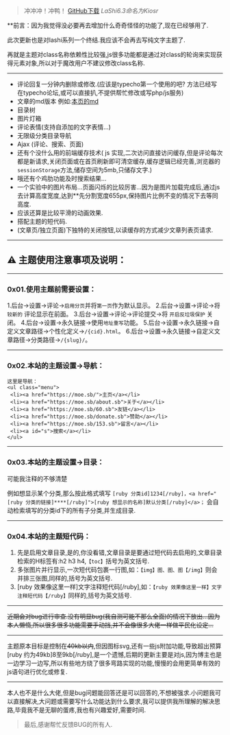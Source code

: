 > 冲冲冲！冲鸭！ [GitHub下载][1] *LaShi6.3命名为Kiosr*

**前言：因为我觉得没必要再去增加什么奇奇怪怪的功能了,现在已经够用了.

此次更新也是对lashi系列一个终结.我应该不会再去写纯文字主题了.

再就是主题对class名称依赖性比较强,js很多功能都是通过对class的轮询来实现获得元素对象,所以对于魔改用户不建议修改class名称.

----------


 - 评论回复一分钟内删除或修改.(应该是typecho第一个使用的吧? 方法已经写在typecho论坛,或可以直接扒,不提供帮忙修改或写php/js服务)
 - 文章的md版本 例如:[本页的md][2]
 - 目录树
 - 图片灯箱
 - 评论表情(支持自添加的文字表情...)
 - 无限级分类目录导航
 - Ajax (评论、搜索、页面)
 - 还有个没什么用的前端缓存技术( js 实现,二次访问直接访问缓存,但是评论每次都是新请求,关闭页面或在首页刷新即可清空缓存,缓存逻辑已经完善,浏览器的`sessionStorage`方法,储存空间为5mb,只储存文字.)
 - 哦还有个鸡肋功能及时搜索结果...
 - 一个实验中的图片布局...页面闪烁的比较厉害...因为是图片加载完成后,通过js去计算高度宽度,达到**先分割宽度655px,保持图片比例不变的情况下去等同高度.
 - 应该还算是比较平滑的动画效果.
 - 搭配主题的短代码.
 - (文章页/独立页面)下独特的关闭按钮,以读缓存的方式减少文章列表页请求.
----------

## ⚠️ 主题使用注意事项及说明：


----------


### 0x01.使用主题前需要设置：

1.后台->设置->评论->`启用分页`并将`第一页`作为默认显示。
2.后台->设置->评论->将 `较新的` 评论显示在前面。
3.后台->设置->评论->评论提交->将 `开启反垃圾保护` 关闭。
4.后台->设置->永久链接->使用`地址重写`功能。
5.后台->设置->永久链接->自定义文章路径->个性化定义->`/{cid}.html`。
6.后台->设置->永久链接->自定义文章路径->分类路径->`/{slug}/`。


----------


### 0x02.本站的主题设置->导航：

    这里是导航：
    <ul class="menu">
     <li><a href="https://moe.sb/">主页</a></li>
     <li><a href="https://moe.sb/about.sb">关于</a></li>
     <li><a href="https://moe.sb/60.sb">友链</a></li>
     <li><a href="https://moe.sb/donate.sb">赞助</a></li>
     <li><a href="https://moe.sb/153.sb">留言</a></li>
     <li><a id="s">搜索</a></li>
    </ul>


----------


### 0x03.本站的主题设置->目录：

可能我注释的不够清楚

例如想显示某个分类,那么按此格式填写 `[ruby 分类id]1234[/ruby]，<a href="[ruby 分类的链接]****[/ruby]">[ruby 想显示的名称]默认分类[/ruby]</a>；`
会自动检索填写的分类id下的所有子分类,并生成目录.


----------


### 0x04.本站的主题短代码：

 1. 先是启用文章目录,是的,你没看错,文章目录是要通过短代码去启用的,文章目录检索的H标签有:h2 h3 h4,`【toc】`括号为英文括号.
 2. 多张图片并行显示,一次短代码包裹一行图,如：`【img】图、图、图【/img】`则会并排三张图,同样的,括号为英文括号.
 3. [ruby 效果像这里一样]文字注释短代码[/ruby],如：`【ruby 效果像这里一样】文字注释短代码【/ruby】`同样的,括号为英文括号.

----------


~~近期会对bug进行审查.没有明显bug(我自测可能不那么全面)的情况下放出...因为本人懒惰,所以很多很多功能需要手动挡,并不会像很多大佬一样做平民化设定...~~


----------


主题原本目标是控制在~~40kb以内~~,但因图标svg,还有一些js附加功能,导致超出预算[ruby 约为49kb]8至9kb[/ruby],是一个遗憾,后期的更新主要是对js,因为博主也是一边学习一边写,所以有些地方绕了很多弯路实现的功能,慢慢的会用更简单有效的js语句进行优化或修复.


----------


本人也不是什么大佬,但是bug问题能回答还是可以回答的,不想被强求.小问题我可以直接解决,大问题或需要写什么功能达到什么要求,我可以提供我所理解的解决思路,毕竟我不是无聊的蛋疼,我也有兴趣爱好,需要时间.

> 最后,感谢帮忙反馈BUG的所有人.


  [1]: https://github.com/siosr/Kiosr
  [2]: https://moe.sb/205.md
